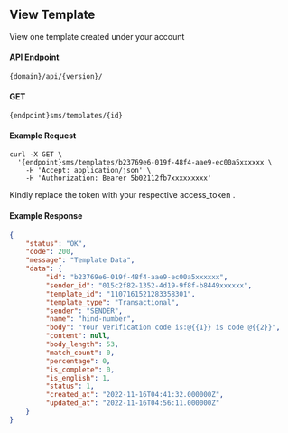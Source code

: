## View Template

View one template created under your account

#### API Endpoint

```
{domain}/api/{version}/
```

#### GET

```
{endpoint}sms/templates/{id}
```

#### Example Request

```
curl -X GET \
  '{endpoint}sms/templates/b23769e6-019f-48f4-aae9-ec00a5xxxxxx \
    -H 'Accept: application/json' \
    -H 'Authorization: Bearer 5b02112fb7xxxxxxxxx'
```

Kindly replace the token with your respective access_token .

#### Example Response

```json
{
    "status": "OK",
    "code": 200,
    "message": "Template Data",
    "data": {
         "id": "b23769e6-019f-48f4-aae9-ec00a5xxxxxx",
         "sender_id": "015c2f82-1352-4d19-9f8f-b8449xxxxxx",
         "template_id": "1107161521283358301",
         "template_type": "Transactional",
         "sender": "SENDER",
         "name": "hind-number",
         "body": "Your Verification code is:@{{1}} is code @{{2}}",
         "content": null,
         "body_length": 53,
         "match_count": 0,
         "percentage": 0,
         "is_complete": 0,
         "is_english": 1,
         "status": 1,
         "created_at": "2022-11-16T04:41:32.000000Z",
         "updated_at": "2022-11-16T04:56:11.000000Z"
    }
}
```
